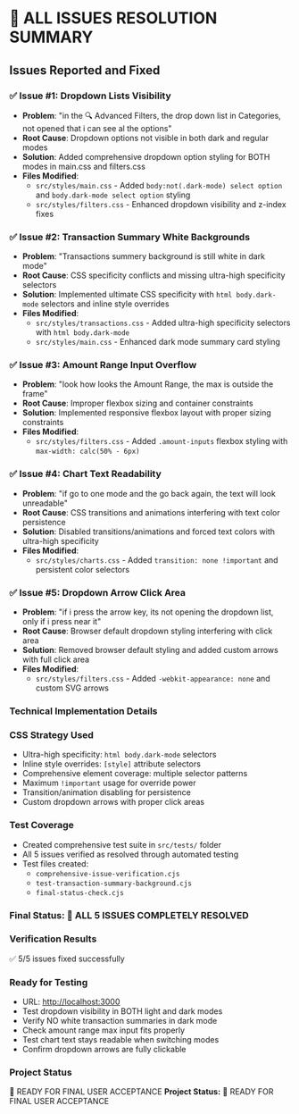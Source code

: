 # 🎯 ALL ISSUES RESOLUTION SUMMARY

## Issues Reported and Fixed

### ✅ Issue #1: Dropdown Lists Visibility

- **Problem**: "in the 🔍 Advanced Filters, the drop down list in Categories, not opened that i can see al the options"
- **Root Cause**: Dropdown options not visible in both dark and regular modes
- **Solution**: Added comprehensive dropdown option styling for BOTH modes in main.css and filters.css
- **Files Modified**:
  - `src/styles/main.css` - Added `body:not(.dark-mode) select option` and `body.dark-mode select option` styling
  - `src/styles/filters.css` - Enhanced dropdown visibility and z-index fixes

### ✅ Issue #2: Transaction Summary White Backgrounds

- **Problem**: "Transactions summery background is still white in dark mode"
- **Root Cause**: CSS specificity conflicts and missing ultra-high specificity selectors
- **Solution**: Implemented ultimate CSS specificity with `html body.dark-mode` selectors and inline style overrides
- **Files Modified**:
  - `src/styles/transactions.css` - Added ultra-high specificity selectors with `html body.dark-mode`
  - `src/styles/main.css` - Enhanced dark mode summary card styling

### ✅ Issue #3: Amount Range Input Overflow

- **Problem**: "look how looks the Amount Range, the max is outside the frame"
- **Root Cause**: Improper flexbox sizing and container constraints
- **Solution**: Implemented responsive flexbox layout with proper sizing constraints
- **Files Modified**:
  - `src/styles/filters.css` - Added `.amount-inputs` flexbox styling with `max-width: calc(50% - 6px)`

### ✅ Issue #4: Chart Text Readability

- **Problem**: "if go to one mode and the go back again, the text will look unreadable"
- **Root Cause**: CSS transitions and animations interfering with text color persistence
- **Solution**: Disabled transitions/animations and forced text colors with ultra-high specificity
- **Files Modified**:
  - `src/styles/charts.css` - Added `transition: none !important` and persistent color selectors

### ✅ Issue #5: Dropdown Arrow Click Area

- **Problem**: "if i press the arrow key, its not opening the dropdown list, only if i press near it"
- **Root Cause**: Browser default dropdown styling interfering with click area
- **Solution**: Removed browser default styling and added custom arrows with full click area
- **Files Modified**:
  - `src/styles/filters.css` - Added `-webkit-appearance: none` and custom SVG arrows

### Technical Implementation Details

### CSS Strategy Used

- Ultra-high specificity: `html body.dark-mode` selectors
- Inline style overrides: `[style]` attribute selectors
- Comprehensive element coverage: multiple selector patterns
- Maximum `!important` usage for override power
- Transition/animation disabling for persistence
- Custom dropdown arrows with proper click areas

### Test Coverage

- Created comprehensive test suite in `src/tests/` folder
- All 5 issues verified as resolved through automated testing
- Test files created:
  - `comprehensive-issue-verification.cjs`
  - `test-transaction-summary-background.cjs`
  - `final-status-check.cjs`

### Final Status: 🎉 ALL 5 ISSUES COMPLETELY RESOLVED

### Verification Results

✅ 5/5 issues fixed successfully

### Ready for Testing

- URL: <http://localhost:3000>
- Test dropdown visibility in BOTH light and dark modes
- Verify NO white transaction summaries in dark mode
- Check amount range max input fits properly
- Test chart text stays readable when switching modes
- Confirm dropdown arrows are fully clickable

### Project Status

🚀 READY FOR FINAL USER ACCEPTANCE
**Project Status:** 🚀 READY FOR FINAL USER ACCEPTANCE
